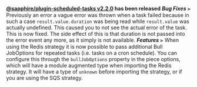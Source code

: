 **[@sapphire/plugin-scheduled-tasks v2.2.0](https://github.com/sapphiredev/plugins/compare/@sapphire/plugin-scheduled-tasks@2.1.0...@sapphire/plugin-scheduled-tasks@2.2.0) has been released**
_**Bug Fixes**_
⫸ Previously an error a vague error was thrown when a task failed because in such a case `result.value.duration` was being read while `result.value` was actually undefined. This caused you to not see the actual error of the task. This is now fixed. The side effect of this is that duration is not passed into the error event any more, as it simply is not available.
_**Features**_
⫸ When using the Redis strategy it is now possible to pass additional Bull JobOptions for repeated tasks (i.e. tasks on a cron schedule). You can configure this through the `bullJobOptions` property in the piece options, which will have a module augmented type when importing the Redis strategy. It will have a type of `unknown` before importing the strategy, or if you are using the SQS strategy.